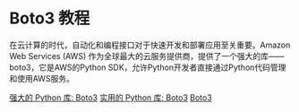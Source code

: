 # Boto3 教程

<show-structure depth="3"/>

在云计算的时代，自动化和编程接口对于快速开发和部署应用至关重要。Amazon Web Services (AWS) 作为全球最大的云服务提供商，提供了一个强大的库——boto3，它是AWS的Python SDK，允许Python开发者直接通过Python代码管理和使用AWS服务。

<seealso>
<category ref="ref_docs">
    <a href="https://mp.weixin.qq.com/s/YPO_t-L1KjVVecwFT6ophQ">强大的 Python 库: Boto3</a>
    <a href="https://mp.weixin.qq.com/s/3S9pkd0a9YABpqRUBl62MA">实用的 Python 库: Boto3</a>
</category>
<category ref="ref_github">
    <a href="https://github.com/boto/boto3">Boto3</a>
</category>
<category ref="ref_issues"></category>
<category ref="ref_hf"></category>
<category ref="ref_ms"></category>
</seealso>